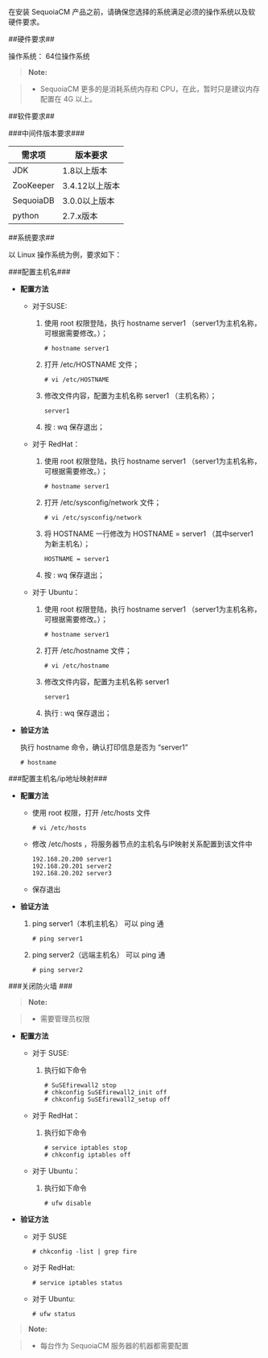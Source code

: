在安装 SequoiaCM 产品之前，请确保您选择的系统满足必须的操作系统以及软硬件要求。

##硬件要求##

操作系统： 64位操作系统

>  **Note:**

>  * SequoiaCM 更多的是消耗系统内存和 CPU，在此，暂时只是建议内存配置在 4G 以上。

##软件要求##

###中间件版本要求###

| 需求项         | 版本要求                               |
|----------------|----------------------------------------|
| JDK            | 1.8以上版本                            |
| ZooKeeper      | 3.4.12以上版本                         |
| SequoiaDB      | 3.0.0以上版本                          |
| python         | 2.7.x版本                              |

##系统要求##

以 Linux 操作系统为例，要求如下：

###配置主机名###

- **配置方法**

  - 对于SUSE:
     1. 使用 root 权限登陆，执行 hostname server1 （server1为主机名称，可根据需要修改。）；
         
         ```lang-javascript
         # hostname server1
         ```
     2. 打开 /etc/HOSTNAME 文件；
         
         ```lang-javascript
         # vi /etc/HOSTNAME
         ```
     3. 修改文件内容，配置为主机名称 server1 （主机名称）；
     
         ``` 
         server1
         ```
     4. 按 : wq 保存退出；  

  - 对于 RedHat：
     1. 使用 root 权限登陆，执行 hostname server1 （server1为主机名称，可根据需要修改。）；
         
         ```lang-javascript
         # hostname server1
         ```
     2. 打开 /etc/sysconfig/network 文件；  
         
         ```lang-javascript
         # vi /etc/sysconfig/network
         ```
     3. 将 HOSTNAME 一行修改为 HOSTNAME = server1 （其中server1 为新主机名）；

         ```
         HOSTNAME = server1 
         ``` 
     4. 按 : wq 保存退出；

  - 对于 Ubuntu：
     1. 使用 root 权限登陆，执行 hostname server1 （server1为主机名称，可根据需要修改。）；
         
         ```lang-javascript
         # hostname server1
         ```
     2. 打开 /etc/hostname 文件；
         
         ```lang-javascript
         # vi /etc/hostname
         ```
     3. 修改文件内容，配置为主机名称 server1
        
         ```
         server1
         ```
     4. 执行 : wq 保存退出；

- **验证方法**  

  执行 hostname 命令，确认打印信息是否为 “server1”

  ```lang-javascript
  # hostname
  ```

###配置主机名/ip地址映射###

- **配置方法**
  - 使用 root 权限，打开 /etc/hosts 文件 
   
     ```lang-javascript
     # vi /etc/hosts
     ```
  - 修改 /etc/hosts ，将服务器节点的主机名与IP映射关系配置到该文件中  

     ```
     192.168.20.200 server1  
     192.168.20.201 server2  
     192.168.20.202 server3
     ```
  - 保存退出

- **验证方法**
  1. ping server1（本机主机名） 可以 ping 通 
     
     ```lang-javascript
     # ping server1
     ```
  2. ping server2（远端主机名） 可以 ping 通

     ```lang-javascript
     # ping server2
     ```

###关闭防火墙 ###

>  **Note:**

>  * 需要管理员权限

- **配置方法**

  - 对于 SUSE:   
     1. 执行如下命令
         
         ```lang-javascript
         # SuSEfirewall2 stop
         # chkconfig SuSEfirewall2_init off
         # chkconfig SuSEfirewall2_setup off
	     ```

  - 对于 RedHat：
     1. 执行如下命令    

         ```lang-javascript
         # service iptables stop
         # chkconfig iptables off
         ```
  - 对于 Ubuntu： 
     1. 执行如下命令

         ```lang-javascript
         # ufw disable
         ```

- **验证方法**
  - 对于 SUSE

     ```lang-javascript
     # chkconfig -list | grep fire
     ``` 
  - 对于 RedHat:
     
     ```lang-javascript
     # service iptables status
     ``` 
  - 对于 Ubuntu:
     
     ```lang-javascript
     # ufw status
     ```

>  **Note:**

>  * 每台作为 SequoiaCM 服务器的机器都需要配置
